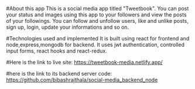 #About this app
This is a social media app titled "Tweetbook".
 You can post your status and images using this app to your followers and view the posts of your followings.
 You can follow and unfollow users, like and unlike posts, sign up, login, update your informations and so on.
 
 #Technologies used and implemented
 It is built using react for frontend and node,express,mongodb for backend.
 It uses jwt authentication, controlled input forms, react hooks and react-redux.
 
 #Here is the link to live site:
 https://tweetbook-media.netlify.app/
 
 #here is the link to its backend server code:
 https://github.com/bibashrajthala/social-media_backend_node
